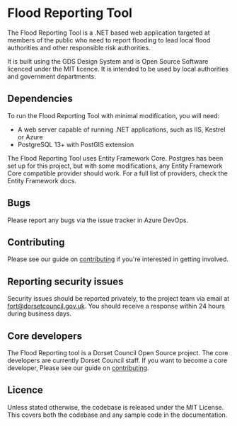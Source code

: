# Flood Reporting Tool

The Flood Reporting Tool is a .NET based web application targeted at members of the public who need to report flooding to lead local flood authorities and other responsible risk authorities. 

It is built using the GDS Design System and is Open Source Software licenced under the MIT licence. It is intended to be used by local authorities and government departments.

## Dependencies

To run the Flood Reporting Tool with minimal modification, you will need:

- A web server capable of running .NET applications, such as IIS, Kestrel or Azure
- PostgreSQL 13+ with PostGIS extension

The Flood Reporting Tool uses Entity Framework Core. Postgres has been set up for this project, but with some modifications, any Entity Framework Core compatible provider should work. For a full list of providers, check the Entity Framework docs.

## Bugs

Please report any bugs via the issue tracker in Azure DevOps.

## Contributing

Please see our guide on [contributing](CONTRIBUTING.md) if you're interested in getting involved.

## Reporting security issues

Security issues should be reported privately, to the project team via email at [fort@dorsetcouncil.gov.uk](mailto:fort@dorsetcouncil.gov.uk). You should receive a response within 24 hours during business days.

## Core developers

The Flood Reporting tool is a Dorset Council Open Source project. The core developers are currently Dorset Council staff. If you want to become a core developer, Please see our guide on [contributing](CONTRIBUTING.md).

## Licence

Unless stated otherwise, the codebase is released under the MIT License. This covers both the codebase and any sample code in the documentation.
